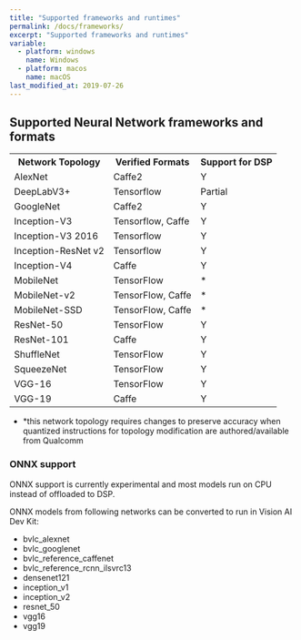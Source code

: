 ```yaml
---
title: "Supported frameworks and runtimes"
permalink: /docs/frameworks/
excerpt: "Supported frameworks and runtimes"
variable:
  - platform: windows
    name: Windows
  - platform: macos
    name: macOS
last_modified_at: 2019-07-26
---
```


## Supported Neural Network frameworks and formats

<table style="width:100%">
  <tr>
    <th>Network Topology</th>
    <th>Verified Formats</th> 
    <th>Support for DSP</th>
  </tr>
  <tr>
    <td>AlexNet</td>
    <td>Caffe2</td> 
    <td>Y</td>
  </tr>
    <tr>
    <td>DeepLabV3+</td>
    <td>Tensorflow</td> 
    <td>Partial</td>
  </tr>
    <tr>
    <td>GoogleNet</td>
    <td>Caffe2</td> 
    <td>Y</td>
  </tr>
    <tr>
    <td>Inception-V3</td>
    <td>Tensorflow, Caffe</td> 
    <td>Y</td>
  </tr>
  <tr>
    <td>Inception-V3 2016</td>
    <td>Tensorflow</td> 
    <td>Y</td>
  </tr>
  <tr>
    <td>Inception-ResNet v2</td>
    <td>Tensorflow</td> 
    <td>Y</td>
  </tr>
  <tr>
    <td>Inception-V4</td>
    <td>Caffe</td> 
    <td>Y</td>
  </tr>
    <tr>
    <td>MobileNet</td>
    <td>TensorFlow</td> 
    <td>*</td>
  </tr>
  <tr>
    <td>MobileNet-v2</td>
    <td>TensorFlow, Caffe</td> 
    <td>*</td>
  </tr>
  <tr>
    <td>MobileNet-SSD</td>
    <td>TensorFlow, Caffe</td> 
    <td>*</td>
  </tr>
  <tr>
    <td>ResNet-50</td>
    <td>TensorFlow</td> 
    <td>Y</td>
  </tr>
   <tr>
    <td>ResNet-101</td>
    <td>Caffe</td> 
    <td>Y</td>
  </tr>
    <tr>
    <td>ShuffleNet</td>
    <td>TensorFlow</td> 
    <td>Y</td>
  </tr>
    <tr>
    <td>SqueezeNet</td>
    <td>TensorFlow</td> 
    <td>Y</td>
  </tr>
    <tr>
    <td>VGG-16</td>
    <td>TensorFlow</td> 
    <td>Y</td>
  </tr>  <tr>
    <td>VGG-19</td>
    <td>Caffe</td> 
    <td>Y</td>
  </tr>
</table>

* *this network topology requires changes to preserve accuracy when quantized
instructions for topology modification are authored/available from Qualcomm

### ONNX support

ONNX support is currently experimental and most models run on CPU instead of offloaded to DSP.

ONNX models from following networks can be converted to run in Vision AI Dev Kit:
* bvlc_alexnet		
* bvlc_googlenet		
* bvlc_reference_caffenet		
* bvlc_reference_rcnn_ilsvrc13		
* densenet121		
* inception_v1		
* inception_v2		
* resnet_50		
* vgg16		
* vgg19		

